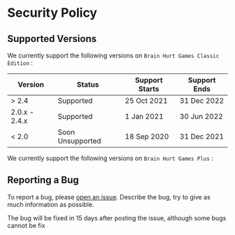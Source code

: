 # Security Policy

## Supported Versions

We currently support the following versions on `Brain Hurt Games Classic Edition` :

| Version       | Status             | Support Starts    | Support Ends   |
| ------------- | ------------------ | ----------------- | -------------- |
| > 2.4         | Supported          | 25 Oct 2021       | 31 Dec 2022    |
| 2.0.x - 2.4.x | Supported          | 1 Jan 2021        | 30 Jun 2022    |
| < 2.0         | Soon Unsupported   | 18 Sep 2020       | 31 Dec 2021    |

We currently support the following versions on `Brain Hurt Games Plus` :
 
## Reporting a Bug

To report a bug, please [open an issue](https://github.com/larrystudios/brainhurtgames/issues/new). Describe the bug, try to give as much information as possible.

The bug will be fixed in 15 days after posting the issue, although some bugs cannot be fix

